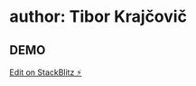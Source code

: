 # author: Tibor Krajčovič

## DEMO

[Edit on StackBlitz ⚡️](https://stackblitz.com/edit/flight-briefing-nw1mzs?)
